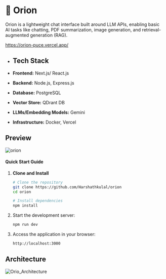 # 🧪 Orion

Orion is a lightweight chat interface built around LLM APIs, enabling basic AI tasks like chatting, PDF summarization, image generation, and retrieval-augmented generation (RAG).

https://orion-puce.vercel.app/

- ## Tech Stack

- **Frontend:** Next.js/ React.js
- **Backend:** Node.js, Express.js
- **Database:** PostgreSQL
- **Vector Store:** QDrant DB
- **LLMs/Embedding Models:** Gemini
- **Infrastructure:** Docker, Vercel


## Preview
![orion](https://github.com/user-attachments/assets/296c2561-fdd8-4818-bfde-4066546284db)


#### Quick Start Guide

1. **Clone and Install**

   ```bash
   # Clone the repository
   git clone https://github.com/Harshathkulal/orion
   cd orion

   # Install dependencies
   npm install
   ```

2. Start the development server:

   ```bash
   npm run dev
   ```

3. Access the application in your browser:

   ```bash
   http://localhost:3000
   ```

## Architecture
![Orio_Architecture](https://github.com/user-attachments/assets/28195f40-c529-4918-b566-9313417d6d60)
